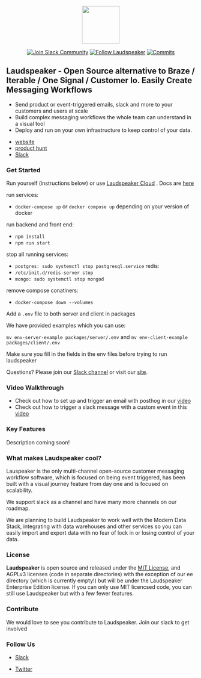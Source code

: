 <p align="center"><a  href="https://laudspeaker.com/"><img  src="https://user-images.githubusercontent.com/7728266/194206039-0faecc9d-c500-4c64-8401-dfbefe501e4a.png"  height="100"/></a></p>

<p align="center">
<a href='https://laudspeakerusers.slack.com/ssb/redirect'><img alt="Join Slack Community" src="https://img.shields.io/badge/slack%20community-join-green"/></a>
<a href='https://twitter.com/laudspeaker'><img alt="Follow Laudspeaker" src="https://img.shields.io/badge/%40laudspeaker-follow-blue"/></a>
<a href='https://img.shields.io/github/commit-activity/m/laudspeaker/laudspeaker'><img alt="Commits" src="https://img.shields.io/github/commit-activity/m/laudspeaker/laudspeaker"/></a>
  
  
</p>

## Laudspeaker - Open Source alternative to Braze / Iterable / One Signal / Customer Io. Easily Create Messaging Workflows
* Send product or event-triggered emails, slack and more to your customers and users at scale
* Build complex messaging workflows the whole team can understand in a visual tool
* Deploy and run on your own infrastructure to keep control of your data.

- [website](https://laudspeaker.com/)
- [product hunt](https://www.producthunt.com/posts/laudspeaker)
- [Slack][slack]

### Get Started

Run yourself (instructions below) or use [Laudspeaker Cloud](https://app.laudspeaker.com/login) . Docs are [here](https://laudspeaker.com/docs/guides/overview/intro/)

run services:
- `docker-compose up` or `docker compose up` depending on your version of docker

run backend and front end:
- `npm install`
- `npm run start`

stop all running services:
- `postgres: sudo systemctl stop postgresql.service`
redis: 
- `/etc/init.d/redis-server stop`
- `mongo: sudo systemctl stop mongod`

remove compose conatiners:
- `docker-compose down --volumes`

Add a `.env` file to both server and client in packages

We have provided examples which you can use: 

`mv env-server-example packages/server/.env` and  `mv env-client-example packages/client/.env` 

Make sure you fill in the fields in the env files before trying to run laudspeaker

Questions? Please join our [Slack channel](https://join.slack.com/t/laudspeakerusers/shared_invite/zt-1io0f6u50-rSCnNtqkJT6QIdbPOyJh6g) or visit our [site](https://laudspeaker.com/).

### Video Walkthrough

- Check out how to set up and trigger an email with posthog in our [video](https://vimeo.com/763728112)
- Check out how to trigger a slack message with a custom event in this [video](https://www.loom.com/share/8e1d349ceed24d2bb50280db36b19214)

### Key Features

Description coming soon!

### What makes Laudspeaker cool?

Lauspeaker is the only multi-channel open-source customer messaging workflow software, which is focused on being event triggered, has been built with a visual journey feature from day one and is focused on scalability.

We support slack as a channel and have many more channels on our roadmap.

We are planning to build Laudspeaker to work well with the Modern Data Stack, integrating with data warehouses and other services so you can easily import and export data with no fear of lock in or losing control of your data.

### License

**Laudspeaker** is open source and released under the [MIT License][mit_license], and AGPLv3 licenses (code in separate directories) with the exception of our ee directory (which is currently empty!) but will be under the Laudspeaker Enterprise Edition license. If you can only use MIT licencsed code, you can still use Laudspeaker but with a few fewer features.

### Contribute 

We would love to see you contribute to Laudspeaker. Join our slack to get involved

### Follow Us

-  [Slack][slack]

-  [Twitter][twitter]

[slack]: https://join.slack.com/t/laudspeakerusers/shared_invite/zt-1io0f6u50-rSCnNtqkJT6QIdbPOyJh6g
[twitter]: https://twitter.com/laudspeaker
[mit_license]: https://opensource.org/licenses/MIT

<!--- 
-  [Laudspeaker Blog][laudspeaker-blog]

-  [LinkedIn][linkedin]

-  [dev.to][devto]

-  [Medium][medium]

-  [YouTube][youtube]

-  [HackerNews][hackernews]

-  [Product Hunt][producthunt]
-->


<!---[devto]: https://dev.to/rudderstack
[youtube]: https://www.youtube.com/channel/UCgV-B77bV_-LOmKYHw8jvBw
[laudspeaker-blog]: https://laudspeaker.com/blog/
[hackernews]: https://news.ycombinator.com/
[producthunt]: https://www.producthunt.com/posts/laudspeaker
[agplv3_license]: https://www.gnu.org/licenses/agpl-3.0-standalone.html
[laudspeaker_ee_license]: https://www.mongodb.com/licensing/server-side-public-license

-->
